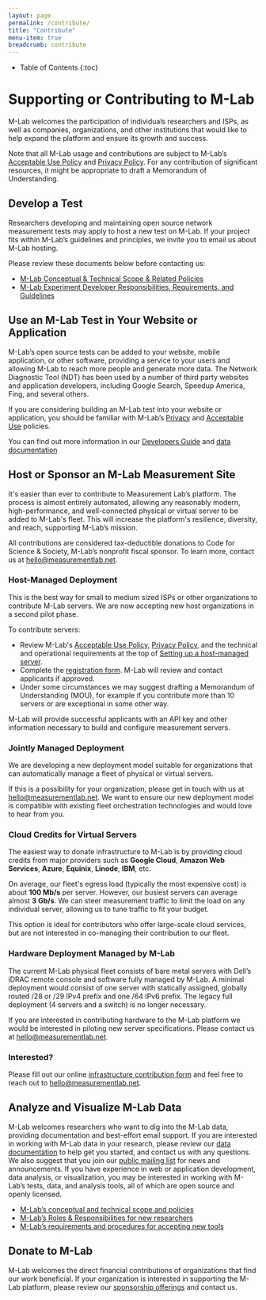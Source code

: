 ```yaml
---
layout: page
permalink: /contribute/
title: "Contribute"
menu-item: true
breadcrumb: contribute
---
```


* Table of Contents
{:toc}

# Supporting or Contributing to M-Lab

M-Lab welcomes the participation of individuals researchers and ISPs, as well as
companies, organizations, and other institutions that would like to help expand
the platform and ensure its growth and success.

Note that all M-Lab usage and contributions are subject to M-Lab’s [Acceptable
Use Policy](https://www.measurementlab.net/aup/) and [Privacy
Policy](https://www.measurementlab.net/privacy/). For any contribution of
significant resources, it might be appropriate to draft a Memorandum of
Understanding.

## Develop a Test

Researchers developing and maintaining open source network measurement tests may
apply to host a new test on M-Lab. If your project fits within M-Lab’s
guidelines and principles, we invite you to email us about M-Lab hosting.

Please review these documents below before contacting us:

* [M-Lab Conceptual & Technical Scope & Related Policies](https://www.measurementlab.net/mlab-scope/)
* [M-Lab Experiment Developer Responsibilities, Requirements, and Guidelines](https://www.measurementlab.net/experimenter-requirements-guidelines/)

## Use an M-Lab Test in Your Website or Application

M-Lab’s open source tests can be added to your website, mobile application, or
other software, providing a service to your users and allowing M-Lab to reach
more people and generate more data.  The Network Diagnostic Tool (NDT) has been
used by a number of third party websites and application developers, including
Google Search, Speedup America, Fing, and several others.

If you are considering building an M-Lab test into your website or application,
you should be familiar with M-Lab’s
[Privacy](https://www.measurementlab.net/privacy) and [Acceptable
Use](https://www.measurementlab.net/aup) policies.

You can find out more information in our [Developers
Guide](https://www.measurementlab.net/develop) and [data
documentation](https://www.measurementlab.net/data/docs)

## Host or Sponsor an M-Lab Measurement Site

It's easier than ever to contribute to Measurement Lab’s platform. The process
is almost entirely automated, allowing any reasonably modern, high-performance,
and well-connected physical or virtual server to be added to M-Lab's fleet. This
will increase the platform's resilience, diversity, and reach, supporting
M-Lab’s mission.

All contributions are considered tax-deductible donations to Code for Science &
Society, M-Lab’s nonprofit fiscal sponsor. To learn more, contact us at
<hello@measurementlab.net>.

### Host-Managed Deployment

This is the best way for small to medium sized ISPs or other organizations to
contribute M-Lab servers.  We are now accepting new host organizations in a
second pilot phase.

To contribute servers:

* Review M-Lab's [Acceptable Use Policy](https://www.measurementlab.net/aup/), [Privacy Policy](https://www.measurementlab.net/privacy/), and the technical and operational requirements at the top of [Setting up a host-managed server](https://www.measurementlab.net/host-managed).
* Complete the [registration form](https://docs.google.com/forms/d/e/1FAIpQLSejtmZJrW8BPuuhjG4FlGm0fFmN3cW6onvLsCxkd3UnECVd9Q/viewform?usp=dialog). M-Lab will review and contact applicants if approved.
* Under some circumstances we may suggest drafting a Memorandum of Understanding (MOU), for example if you contribute more than 10 servers or are exceptional in some other way.

M-Lab will provide successful applicants with an API key and other information
necessary to build and configure measurement servers.

### Jointly Managed Deployment

We are developing a new deployment model suitable for organizations that can
automatically manage a fleet of physical or virtual servers.

If this is a possibility for your organization, please get in touch with us at
[hello@measurementlab.net](mailto:hello@measurementlab.net). We want to ensure
our new deployment model is compatible with existing fleet orchestration
technologies and would love to hear from you.

### Cloud Credits for Virtual Servers

The easiest way to donate infrastructure to M-Lab is by providing cloud credits
from major providers such as **Google Cloud**, **Amazon Web Services**,
**Azure**, **Equinix**, **Linode**, **IBM**, etc.

On average, our fleet's egress load (typically the most expensive cost) is about
**100 Mb/s** per server.  However, our busiest servers can average almost **3
Gb/s**. We can steer measurement traffic to limit the load on any individual
server, allowing us to tune traffic to fit your budget.

This option is ideal for contributors who offer large-scale cloud services, but
are not interested in co-managing their contribution to our fleet.

### Hardware Deployment Managed by M-Lab

The current M-Lab physical fleet consists of bare metal servers with Dell’s
iDRAC remote console and software fully managed by M-Lab.  A minimal deployment
would consist of one server with statically assigned, globally routed /28 or /29
IPv4 prefix and one /64 IPv6 prefix.  The legacy full deployment (4 servers and
a switch) is no longer necessary.

If you are interested in contributing hardware to the M-Lab platform we would be
interested in piloting new server specifications. Please contact us at
[hello@measurementlab.net](mailto:hello@measurementlab.net).

### Interested?

Please fill out our online [infrastructure contribution
form](https://docs.google.com/forms/d/e/1FAIpQLSejtmZJrW8BPuuhjG4FlGm0fFmN3cW6onvLsCxkd3UnECVd9Q/viewform?usp=dialog)
and feel free to reach out to <hello@measurementlab.net>.

## **Analyze and Visualize M-Lab Data**

M-Lab welcomes researchers who want to dig into the M-Lab data, providing
documentation and best-effort email support. If you are interested in working
with M-Lab data in your research, please review our [data
documentation](https://www.measurementlab.net/data) to help get you started, and
contact us with any questions. We also suggest that you join our [public mailing
list](https://groups.google.com/a/measurementlab.net/forum/?fromgroups#!forum/discuss)
for news and announcements.  If you have experience in web or application
development, data analysis, or visualization, you may be interested in working
with M-Lab’s tests, data, and analysis tools, all of which are open source and
openly licensed.

* [M-Lab’s conceptual and technical scope and policies](https://www.measurementlab.net/publications/mlab-founding-vision.pdf)
* [M-Lab’s Roles & Responsibilities for new researchers](https://www.measurementlab.net/publications/mlab-roles-responsibilities.pdf)
* [M-Lab’s requirements and procedures for accepting new tools](https://www.measurementlab.net/publications/mlab-procedures-new-tools.pdf)

## **Donate to M-Lab**

M-Lab welcomes the direct financial contributions of organizations that find our
work beneficial. If your organization is interested in supporting the M-Lab
platform, please review our [sponsorship
offerings](https://www.measurementlab.net/documents/mlab-sponsorship.pdf) and
contact us.
